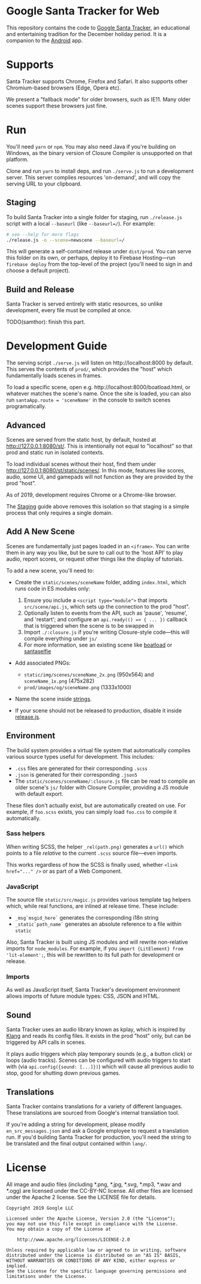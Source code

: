 # Google Santa Tracker for Web

This repository contains the code to [Google Santa Tracker](https://santatracker.google.com), an educational and entertaining tradition for the December holiday period.
It is a companion to the [Android](https://github.com/google/santa-tracker-android) app.

# Supports

Santa Tracker supports Chrome, Firefox and Safari.
It also supports other Chromium-based browsers (Edge, Opera etc).

We present a "fallback mode" for older browsers, such as IE11.
Many older scenes support these browsers just fine.

# Run

You'll need `yarn` or `npm`.
You may also need Java if you're building on Windows, as the binary version of Closure Compiler is unsupported on that platform.

Clone and run `yarn` to install deps, and run `./serve.js` to run a development server.
This server compiles resources 'on-demand', and will copy the serving URL to your clipboard.

## Staging

To build Santa Tracker into a single folder for staging, run `./release.js` script with a local `--baseurl` (like `--baseurl=/`).
For example:

```bash
# see --help for more flags
./release.js -o --scene=newscene --baseurl=/
```

This will generate a self-contained release under `dist/prod`.
You can serve this folder on its own, or perhaps, deploy it to Firebase Hosting—run `firebase deploy` from the top-level of the project (you'll need to sign in and choose a default project).

## Build and Release

Santa Tracker is served entirely with static resources, so unlike development, every file must be compiled at once.

TODO(samthor): finish this part.

# Development Guide

The serving script `./serve.js` will listen on http://localhost:8000 by default.
This serves the contents of `prod/`, which provides the "host" which fundamentally loads scenes in frames.

To load a specific scene, open e.g. http://localhost:8000/boatload.html, or whatever matches the scene's name.
Once the site is loaded, you can also run `santaApp.route = 'sceneName'` in the console to switch scenes programatically.

## Advanced

Scenes are served from the static host, by default, hosted at http://127.0.0.1:8080/st/.
This is intentionally not equal to "localhost" so that prod and static run in isolated contexts.

To load individual scenes without their host, find them under http://127.0.0.1:8080/st/static/scenes/.
In this mode, features like scores, audio, some UI, and gamepads will not function as they are provided by the prod "host".

As of 2019, development requires Chrome or a Chrome-like browser.

The [Staging](#Staging) guide above removes this isolation so that staging is a simple process that only requires a single domain.

## Add A New Scene

Scenes are fundamentally just pages loaded in an `<iframe>`.
You can write them in any way you like, but be sure to call out to the 'host API' to play audio, report scores, or request other things like the display of tutorials.

To add a new scene, you'll need to:

* Create the `static/scenes/sceneName` folder, adding `index.html`, which runs code in ES modules only:

  1. Ensure you include a `<script type="module">` that imports `src/scene/api.js`, which sets up the connection to the prod "host".
  2. Optionally listen to events from the API, such as 'pause', 'resume', and 'restart'; and configure an `api.ready(() => { ... })` callback that is triggered when the scene is to be swapped in
  3. Import `./:closure.js` if you're writing Closure-style code―this will compile everything under `js/`
  4. For more information, see an existing scene like [boatload](static/scenes/boatload/index.html) or [santaselfie](static/scenes/santaselfie/index.html)

* Add associated PNGs:

  * `static/img/scenes/sceneName_2x.png` (950x564) and `sceneName_1x.png` (475x282)
  * `prod/images/og/sceneName.png` (1333x1000)
  
* Name the scene inside [strings](static/src/strings/scenes.js).

* If your scene should not be released to production, disable it inside [release.js](release.js).

## Environment

The build system provides a virtual file system that automatically compiles various source types useful for development.
This includes:

* `.css` files are generated for their corresponding `.scss`
* `.json` is generated for their corresponding `.json5`
* The `static/scenes/sceneName/:closure.js` file can be read to compile an older scene's `js/` folder with Closure Compiler, providing a JS module with default export.

These files don't actually exist, but are automatically created on use.
For example, if `foo.scss` exists, you can simply load `foo.css` to compile it automatically.

### Sass helpers

When writing SCSS, the helper `_rel(path.png)` generates a `url()` which points to a file _relative_ to the current `.scss` source file—even imports.

This works regardless of how the SCSS is finally used, whether `<link href="..." />` or as part of a Web Component.

### JavaScript

The source file `static/src/magic.js` provides various template tag helpers which, while real functions, are inlined at release time.
These include:

  * ``_msg`msgid_here`​`` generates the corresponding i18n string
  * ``_static`path_name`​`` generates an absolute reference to a file within `static`

Also, Santa Tracker is built using JS modules and will rewrite non-relative imports for `node_modules`.
For example, if you `import {LitElement} from 'lit-element';`, this will be rewritten to its full path for development or release.

### Imports

As well as JavaScript itself, Santa Tracker's development environment allows imports of future module types: CSS, JSON and HTML.

## Sound

Santa Tracker uses an audio library known as kplay, which is inspired by [Klang](https://jshakansson.se/portfolio/item/santatracker) and reads its config files.
It exists in the prod "host" only, but can be triggered by API calls in scenes.

It plays audio triggers which play temporary sounds (e.g., a button click) or loops (audio tracks).
Scenes can be configured with audio triggers to start with (via `api.config({sound: [...]})`) which will cause all previous audio to stop, good for shutting down previous games.

## Translations

Santa Tracker contains translations for a variety of different languages.
These translations are sourced from Google's internal translation tool.

If you're adding a string for development, please modify `en_src_messages.json` and ask a Google employee to request a translation run.
If you'd building Santa Tracker for production, you'll need the string to be translated and the final output contained within `lang/`.

# License

All image and audio files (including *.png, *.jpg, *.svg, *.mp3, *.wav 
and *.ogg) are licensed under the CC-BY-NC license. All other files are 
licensed under the Apache 2 license. See the LICENSE file for details.

    Copyright 2019 Google LLC
    
    Licensed under the Apache License, Version 2.0 (the "License");
    you may not use this file except in compliance with the License.
    You may obtain a copy of the License at
    
        http://www.apache.org/licenses/LICENSE-2.0
    
    Unless required by applicable law or agreed to in writing, software
    distributed under the License is distributed on an "AS IS" BASIS,
    WITHOUT WARRANTIES OR CONDITIONS OF ANY KIND, either express or implied.
    See the License for the specific language governing permissions and
    limitations under the License.
